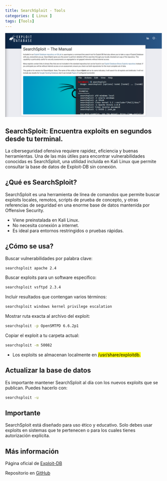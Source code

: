 ```yaml
---
title: SearchSploit - Tools
categories: [ Linux ]
tags: [Tools]
---
```


<img src="/assets/img/Tools/searchsploit/searchsploit.png" alt="Captura de pantalla de la herramienta SearchSploit">

## SearchSploit: Encuentra exploits en segundos desde tu terminal.

La ciberseguridad ofensiva requiere rapidez, eficiencia y buenas herramientas. Una de las más útiles para encontrar vulnerabilidades conocidas es SearchSploit, una utilidad incluida en Kali Linux que permite consultar la base de datos de Exploit-DB sin conexión.

## ¿Qué es SearchSploit?
SearchSploit es una herramienta de línea de comandos que permite buscar exploits locales, remotos, scripts de prueba de concepto, y otras referencias de seguridad en una enorme base de datos mantenida por Offensive Security.

- Viene preinstalada en Kali Linux.
- No necesita conexión a internet.
- Es ideal para entornos restringidos o pruebas rápidas.

## ¿Cómo se usa?

Buscar vulnerabilidades por palabra clave:

```bash
searchsploit apache 2.4
```



Buscar exploits para un software específico:

```bash
searchsploit vsftpd 2.3.4
```



Incluir resultados que contengan varios términos:

```bash
searchsploit windows kernel privilege escalation
```



Mostrar ruta exacta al archivo del exploit:

```bash
searchsploit -p OpenSMTPD 6.6.2p1
```



Copiar el exploit a tu carpeta actual:

```bash
searchsploit -m 50082
```



- Los exploits se almacenan localmente en <mark>/usr/share/exploitdb.</mark>

## Actualizar la base de datos

Es importante mantener SearchSploit al día con los nuevos exploits que se publican. Puedes hacerlo con:

```bash
searchsploit -u
```



## Importante
SearchSploit está diseñado para uso ético y educativo. Solo debes usar exploits en sistemas que te pertenecen o para los cuales tienes autorización explícita.

## Más información

Página oficial de [Exploit-DB](https://www.exploit-db.com/)

Repositorio en [GitHub](https://gitlab.com/exploit-database/exploitdb)
